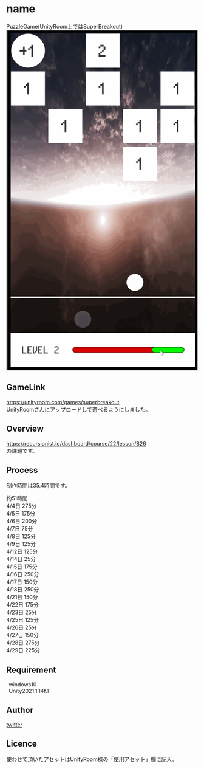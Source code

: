 # name
PuzzleGame(UnityRoom上ではSuperBreakout)
![gif](https://github.com/TfromTYBros/PuzzleGame/blob/49195893c1b4a53f677782711ca87cf21b978f79/CommercialPictures/PuzzleGame.gif)

## GameLink
https://unityroom.com/games/superbreakout  
UnityRoomさんにアップロードして遊べるようにしました。

## Overview
https://recursionist.io/dashboard/course/22/lesson/826  
の課題です。

## Process
制作時間は35.4時間です。

約51時間  
4/4日 275分  
4/5日 175分  
4/6日 200分  
4/7日 75分  
4/8日 125分  
4/9日 125分  
4/12日 125分  
4/14日 25分  
4/15日 175分  
4/16日 250分  
4/17日 150分  
4/18日 250分  
4/21日 150分  
4/22日 175分  
4/23日 25分  
4/25日 125分  
4/26日 25分  
4/27日 150分  
4/28日 275分  
4/29日 225分  

## Requirement
-windows10  
-Unity2021.1.14f.1

## Author
[twitter](https://twitter.com/HappyRoutineEL)

## Licence
使わせて頂いたアセットはUnityRoom様の「使用アセット」欄に記入。

